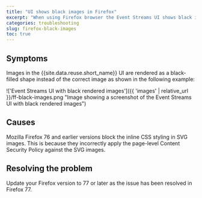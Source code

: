 ```yaml
---
title: "UI shows black images in Firefox"
excerpt: "When using Firefox browser the Event Streams UI shows black images."
categories: troubleshooting
slug: firefox-black-images
toc: true
---
```


## Symptoms

Images in the {{site.data.reuse.short_name}} UI are rendered as a black-filled shape instead of the correct image as shown in the following example:

!['Event Streams UI with black rendered images']({{ 'images' | relative_url }}/ff-black-images.png "Image showing a screenshot of the Event Streams UI with black rendered images")

## Causes

Mozilla Firefox 76 and earlier versions block the inline CSS styling in SVG images. This is because they incorrectly apply the page-level Content Security Policy against the SVG images.

## Resolving the problem

Update your Firefox version to 77 or later as the issue has been resolved in Firefox 77.
